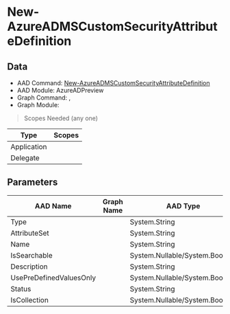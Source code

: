 # New-AzureADMSCustomSecurityAttributeDefinition

> 

## Data

+ AAD Command: [New-AzureADMSCustomSecurityAttributeDefinition](https://docs.microsoft.com/en-us/powershell/module/AzureADPreview/New-AzureADMSCustomSecurityAttributeDefinition)
+ AAD Module: AzureADPreview
+ Graph Command: [](), []()
+ Graph Module: 

> Scopes Needed (any one)

|Type|Scopes|
|---|---|
|Application||
|Delegate||

## Parameters

|AAD Name|Graph Name|AAD Type|Graph Type|Infos|
|---|---|---|---|---|
|Type||System.String|||
|AttributeSet||System.String|||
|Name||System.String|||
|IsSearchable||System.Nullable/System.Boolean|||
|Description||System.String|||
|UsePreDefinedValuesOnly||System.Nullable/System.Boolean|||
|Status||System.String|||
|IsCollection||System.Nullable/System.Boolean|||


